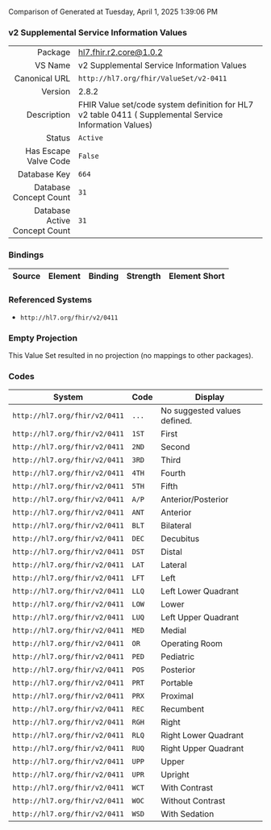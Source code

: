 Comparison of 
Generated at Tuesday, April 1, 2025 1:39:06 PM

### v2 Supplemental Service Information Values

|      |     |
| ---: | --- |
| Package | hl7.fhir.r2.core@1.0.2 |
| VS Name | v2 Supplemental Service Information Values |
| Canonical URL | `http://hl7.org/fhir/ValueSet/v2-0411` |
| Version | 2.8.2 |
| Description | FHIR Value set/code system definition for HL7 v2 table 0411 ( Supplemental Service Information Values) |
| Status | `Active` |
| Has Escape Valve Code | `False` |
| Database Key | `664` |
| Database Concept Count | `31` |
| Database Active Concept Count | `31` |
### Bindings

| Source | Element | Binding | Strength | Element Short |
| ------ | ------- | ------- | -------- | ------------- |

### Referenced Systems

* `http://hl7.org/fhir/v2/0411`
### Empty Projection

This Value Set resulted in no projection (no mappings to other packages).

### Codes

| System | Code | Display |
| ------ | ---- | ------- |
| `http://hl7.org/fhir/v2/0411` | `...` | No suggested values defined. |
| `http://hl7.org/fhir/v2/0411` | `1ST` | First |
| `http://hl7.org/fhir/v2/0411` | `2ND` | Second |
| `http://hl7.org/fhir/v2/0411` | `3RD` | Third |
| `http://hl7.org/fhir/v2/0411` | `4TH` | Fourth |
| `http://hl7.org/fhir/v2/0411` | `5TH` | Fifth |
| `http://hl7.org/fhir/v2/0411` | `A/P` | Anterior/Posterior |
| `http://hl7.org/fhir/v2/0411` | `ANT` | Anterior |
| `http://hl7.org/fhir/v2/0411` | `BLT` | Bilateral |
| `http://hl7.org/fhir/v2/0411` | `DEC` | Decubitus |
| `http://hl7.org/fhir/v2/0411` | `DST` | Distal |
| `http://hl7.org/fhir/v2/0411` | `LAT` | Lateral |
| `http://hl7.org/fhir/v2/0411` | `LFT` | Left |
| `http://hl7.org/fhir/v2/0411` | `LLQ` | Left Lower Quadrant |
| `http://hl7.org/fhir/v2/0411` | `LOW` | Lower |
| `http://hl7.org/fhir/v2/0411` | `LUQ` | Left Upper Quadrant |
| `http://hl7.org/fhir/v2/0411` | `MED` | Medial |
| `http://hl7.org/fhir/v2/0411` | `OR` | Operating Room |
| `http://hl7.org/fhir/v2/0411` | `PED` | Pediatric |
| `http://hl7.org/fhir/v2/0411` | `POS` | Posterior |
| `http://hl7.org/fhir/v2/0411` | `PRT` | Portable |
| `http://hl7.org/fhir/v2/0411` | `PRX` | Proximal |
| `http://hl7.org/fhir/v2/0411` | `REC` | Recumbent |
| `http://hl7.org/fhir/v2/0411` | `RGH` | Right |
| `http://hl7.org/fhir/v2/0411` | `RLQ` | Right Lower Quadrant |
| `http://hl7.org/fhir/v2/0411` | `RUQ` | Right Upper Quadrant |
| `http://hl7.org/fhir/v2/0411` | `UPP` | Upper |
| `http://hl7.org/fhir/v2/0411` | `UPR` | Upright |
| `http://hl7.org/fhir/v2/0411` | `WCT` | With Contrast |
| `http://hl7.org/fhir/v2/0411` | `WOC` | Without Contrast |
| `http://hl7.org/fhir/v2/0411` | `WSD` | With Sedation |
